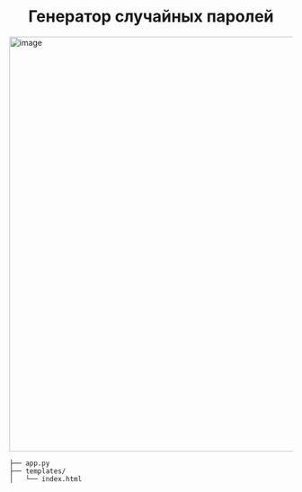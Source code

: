  <h1 align="center">Генератор случайных паролей</h1>

 <img width="1013" height="738" alt="image" src="https://github.com/user-attachments/assets/1ff64524-ca7e-4163-88b4-f77377fc77cb" />

```text
├── app.py               
├── templates/
│   └── index.html               
```

